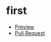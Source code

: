 # first
- [Preview](https://github.com/b0hdnan/first/)
- [Pull Request](https://github.com/b0hdnan/first/pull/1/files)